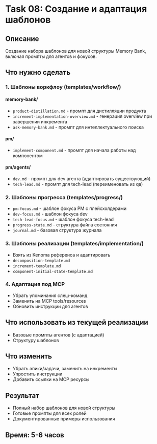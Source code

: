 # Task 08: Создание и адаптация шаблонов

## Описание
Создание набора шаблонов для новой структуры Memory Bank, включая промпты для агентов и фокусов.

## Что нужно сделать

### 1. Шаблоны воркфлоу (templates/workflow/)

#### memory-bank/
- `product-distillation.md` - промпт для дистилляции продукта
- `increment-implementation-overview.md` - генерация overview при завершении инкремента
- `ask-memory-bank.md` - промпт для интеллектуального поиска

#### pm/
- `implement-component.md` - промпт для начала работы над компонентом

#### pm/agents/
- `dev.md` - промпт для dev агента (адаптировать существующий)
- `tech-lead.md` - промпт для tech-lead (переименовать из qa)

### 2. Шаблоны прогресса (templates/progress/)
- `pm-focus.md` - шаблон фокуса PM с плейсхолдерами
- `dev-focus.md` - шаблон фокуса dev
- `tech-lead-focus.md` - шаблон фокуса tech-lead
- `progress-state.md` - структура файла состояния
- `journal.md` - базовая структура журнала

### 3. Шаблоны реализации (templates/implementation/)
- Взять из Kenoma референса и адаптировать
- `decomposition-template.md`
- `increment-template.md`
- `component-initial-state-template.md`

### 4. Адаптация под MCP
- Убрать упоминания слеш-команд
- Заменить на MCP tools/resources
- Обновить инструкции для агентов

## Что использовать из текущей реализации
- Базовые промпты агентов (с адаптацией)
- Структуру шаблонов

## Что изменить
- Убрать эпики/задачи, заменить на инкременты
- Упростить инструкции
- Добавить ссылки на MCP ресурсы

## Результат
- Полный набор шаблонов для новой структуры
- Готовые промпты для всех ролей
- Документированные примеры использования

## Время: 5-6 часов